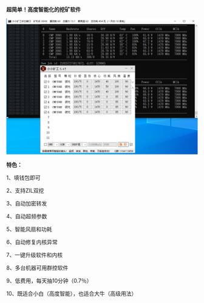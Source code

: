 **超简单！高度智能化的挖矿软件**

![](https://github.com/Mini-Digger/XXminer/blob/main/pic.jpg)

**特色：**

1、填钱包即可

2、支持ZIL双挖

3、自动加密转发

4、自动超频参数

5、智能风扇和功耗

6、自动修复内核异常

7、一键升级软件和内核

8、多台机器可用群控软件

9、低费用，每天抽10分钟（0.7％）

10、既适合小白（高度智能），也适合大牛（高级用法）

